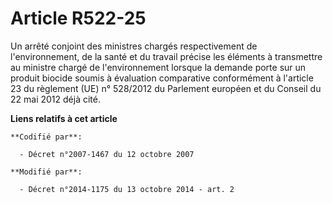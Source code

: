 # Article R522-25

Un arrêté conjoint des ministres chargés respectivement de l'environnement, de la santé et du travail précise les éléments à
transmettre au ministre chargé de l'environnement lorsque la demande porte sur un produit biocide soumis à évaluation
comparative conformément à l'article 23 du règlement (UE) n° 528/2012 du Parlement européen et du Conseil du 22 mai 2012 déjà
cité.

**Liens relatifs à cet article**

	**Codifié par**:

	  - Décret n°2007-1467 du 12 octobre 2007

	**Modifié par**:

	  - Décret n°2014-1175 du 13 octobre 2014 - art. 2
